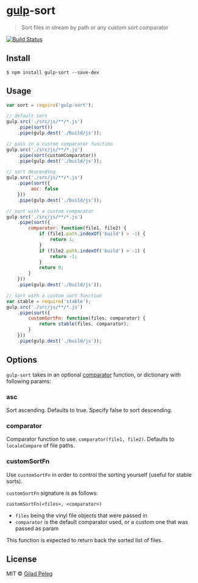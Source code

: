 # [gulp](https://github.com/wearefractal/gulp)-sort
> Sort files in stream by path or any custom sort comparator

[![Build Status](http://img.shields.io/travis/pgilad/gulp-sort/master.svg?style=flat)](https://travis-ci.org/pgilad/gulp-sort)

## Install

`$ npm install gulp-sort --save-dev`

## Usage

```js
var sort = require('gulp-sort');

// default sort
gulp.src('./src/js/**/*.js')
    .pipe(sort())
    .pipe(gulp.dest('./build/js'));

// pass in a custom comparator function
gulp.src('./src/js/**/*.js')
    .pipe(sort(customComparator))
    .pipe(gulp.dest('./build/js'));

// sort descending
gulp.src('./src/js/**/*.js')
    .pipe(sort({
         asc: false
    }))
    .pipe(gulp.dest('./build/js'));

// sort with a custom comparator
gulp.src('./src/js/**/*.js')
    .pipe(sort({
        comparator: function(file1, file2) {
            if (file1.path.indexOf('build') > -1) {
                return 1;
            }
            if (file2.path.indexOf('build') > -1) {
                return -1;
            }
            return 0;
        }
    }))
    .pipe(gulp.dest('./build/js'));

// sort with a custom sort function
var stable = require('stable');
gulp.src('./src/js/**/*.js')
    .pipe(sort({
        customSortFn: function(files, comparator) {
            return stable(files, comparator);
        }
    }))
    .pipe(gulp.dest('./build/js'));
```

## Options

`gulp-sort` takes in an optional [comparator](#comparator) function, or dictionary with following params:

### asc

Sort ascending. Defaults to true. Specify false to sort descending.

### comparator

Comparator function to use. `comparator(file1, file2)`. Defaults to `localeCompare` of file paths.

### customSortFn

Use `customSortFn` in order to control the sorting yourself (useful for stable sorts).

`customSortFn` signature is as follows:

`customSortFn(<files>, <comparator>)`

- `files` being the vinyl file objects that were passed in
- `comparator` is the default comparator used, or a custom one that was passed as param

This function is expected to return back the sorted list of files.

## License

MIT © [Gilad Peleg](https://www.giladpeleg.com)
